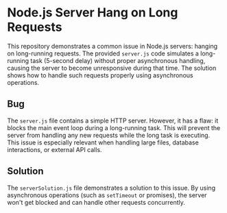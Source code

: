 # Node.js Server Hang on Long Requests

This repository demonstrates a common issue in Node.js servers: hanging on long-running requests.  The provided `server.js` code simulates a long-running task (5-second delay) without proper asynchronous handling, causing the server to become unresponsive during that time. The solution shows how to handle such requests properly using asynchronous operations.

## Bug

The `server.js` file contains a simple HTTP server.  However, it has a flaw: it blocks the main event loop during a long-running task.  This will prevent the server from handling any new requests while the long task is executing.  This issue is especially relevant when handling large files, database interactions, or external API calls.

## Solution

The `serverSolution.js` file demonstrates a solution to this issue.  By using asynchronous operations (such as `setTimeout` or promises), the server won't get blocked and can handle other requests concurrently.